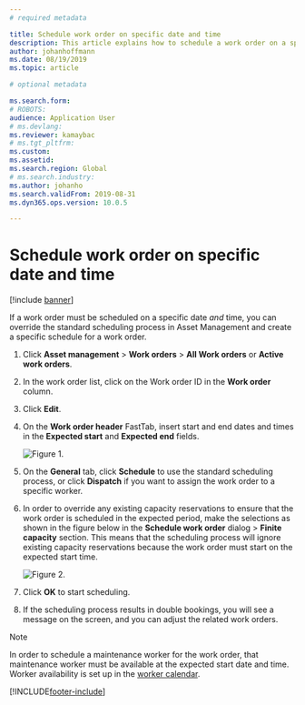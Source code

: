 ```yaml
---
# required metadata

title: Schedule work order on specific date and time
description: This article explains how to schedule a work order on a specific date and time in Asset Management.
author: johanhoffmann
ms.date: 08/19/2019
ms.topic: article

# optional metadata

ms.search.form: 
# ROBOTS: 
audience: Application User
# ms.devlang: 
ms.reviewer: kamaybac
# ms.tgt_pltfrm: 
ms.custom: 
ms.assetid: 
ms.search.region: Global
# ms.search.industry: 
ms.author: johanho
ms.search.validFrom: 2019-08-31
ms.dyn365.ops.version: 10.0.5

---
```


# Schedule work order on specific date and time

[!include [banner](../../includes/banner.md)]

 

If a work order must be scheduled on a specific date *and* time, you can override the standard scheduling process in Asset Management and create a specific schedule for a work order.

1. Click **Asset management** > **Work orders** > **All Work orders** or **Active work orders**.

2. In the work order list, click on the Work order ID in the **Work order** column.

3. Click **Edit**.

4. On the **Work order header** FastTab, insert start and end dates and times in the **Expected start** and **Expected end** fields.

    ![Figure 1.](media/05-work-order-scheduling.png)

5. On the **General** tab, click **Schedule** to use the standard scheduling process, or click **Dispatch** if you want to assign the work order to a specific worker.

6. In order to override any existing capacity reservations to ensure that the work order is scheduled in the expected period, make the selections as shown in the figure below in the **Schedule work order** dialog > **Finite capacity** section. This means that the scheduling process will ignore existing capacity reservations because the work order must start on the expected start time.

    ![Figure 2.](media/06-work-order-scheduling.png)

7. Click **OK** to start scheduling.

8. If the scheduling process results in double bookings, you will see a message on the screen, and you can adjust the related work orders.

>[!NOTE]
>In order to schedule a maintenance worker for the work order, that maintenance worker must be available at the expected start date and time. Worker availability is set up in the [worker calendar](../work-order-scheduling/maintenance-worker-calendar-and-scheduling.md). 



[!INCLUDE[footer-include](../../../includes/footer-banner.md)]